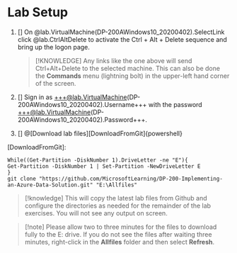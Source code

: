 # Lab Setup

1. [] On @lab.VirtualMachine(DP-200AWindows10_20200402).SelectLink click @lab.CtrlAltDelete to activate the Ctrl + Alt + Delete sequence and bring up the logon page.

    >[!KNOWLEDGE] Any links like the one above will send Ctrl+Alt+Delete to the selected machine. This can also be done the **Commands** menu (lightning bolt) in the upper-left hand corner of the screen.

1. [] Sign in as +++@lab.VirtualMachine(DP-200AWindows10_20200402).Username+++ with the password +++@lab.VirtualMachine(DP-200AWindows10_20200402).Password+++.

1. [] @[Download lab files][DownloadFromGit]{powershell}


[DownloadFromGit]:

```
While((Get-Partition -DiskNumber 1).DriveLetter -ne "E"){
Get-Partition -DiskNumber 1 | Set-Partition -NewDriveLetter E
}
git clone "https://github.com/MicrosoftLearning/DP-200-Implementing-an-Azure-Data-Solution.git" "E:\Allfiles" 
```

> [!knowledge] This will copy the latest lab files from Github and configure the directories as needed for the remainder of the lab exercises. You will not see any output on screen.

>[!note] Please allow two to three minutes for the files to download fully to the E: drive. If you do not see the files after waiting three minutes,  right-click in the **Allfiles** folder and then select **Refresh**. 
